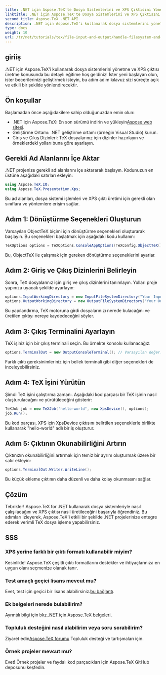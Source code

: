 ```yaml
---
title: .NET için Aspose.TeX'te Dosya Sistemlerini ve XPS Çıktısını Yönetin
linktitle: .NET için Aspose.TeX'te Dosya Sistemlerini ve XPS Çıktısını Yönetin
second_title: Aspose.TeX .NET API
description: .NET için Aspose.TeX'i kullanarak dosya sistemlerini yönetme ve XPS çıktısı üretme konusunda kapsamlı kılavuzumuzu keşfedin. Bu adım adım eğitim, ortamınızı kurmaktan bir TeX işini yürütmeye kadar her şeyi kapsar.
type: docs
weight: 10
url: /tr/net/tutorials/tex/file-input-and-output/handle-filesystem-and-xps-output/
---
```

## giriiş

.NET için Aspose.TeX'i kullanarak dosya sistemlerini yönetme ve XPS çıktısı üretme konusunda bu detaylı eğitime hoş geldiniz! İster yeni başlayan olun, ister becerilerinizi geliştirmek isteyin, bu adım adım kılavuz sizi süreçte açık ve etkili bir şekilde yönlendirecektir.

## Ön koşullar

Başlamadan önce aşağıdakilere sahip olduğunuzdan emin olun:

-  .NET için Aspose.TeX: En son sürümü indirin ve yükleyin[Aspose web sitesi](https://releases.aspose.com/tex/net/).
- Geliştirme Ortamı: .NET geliştirme ortamı (örneğin Visual Studio) kurun.
- Giriş ve Çıkış Dizinleri: TeX dosyalarınız için dizinler hazırlayın ve örneklerdeki yolları buna göre ayarlayın.

## Gerekli Ad Alanlarını İçe Aktar

.NET projenize gerekli ad alanlarını içe aktararak başlayın. Kodunuzun en üstüne aşağıdaki satırları ekleyin:

```csharp
using Aspose.TeX.IO;
using Aspose.TeX.Presentation.Xps;
```

Bu ad alanları, dosya sistemi işlemleri ve XPS çıktı üretimi için gerekli olan sınıflara ve yöntemlere erişim sağlar.

## Adım 1: Dönüştürme Seçenekleri Oluşturun

Varsayılan ObjectTeX biçimi için dönüştürme seçenekleri oluşturarak başlayın. Bu seçenekleri başlatmak için aşağıdaki kodu kullanın:

```csharp
TeXOptions options = TeXOptions.ConsoleAppOptions(TeXConfig.ObjectTeX());
```

Bu, ObjectTeX ile çalışmak için gereken dönüştürme seçeneklerini ayarlar.

## Adım 2: Giriş ve Çıkış Dizinlerini Belirleyin

Sonra, TeX dosyalarınız için giriş ve çıkış dizinlerini tanımlayın. Yolları proje yapınıza uyacak şekilde ayarlayın:

```csharp
options.InputWorkingDirectory = new InputFileSystemDirectory("Your Input Directory");
options.OutputWorkingDirectory = new OutputFileSystemDirectory("Your Output Directory");
```

Bu yapılandırma, TeX motoruna girdi dosyalarınızı nerede bulacağını ve üretilen çıktıyı nereye kaydedeceğini söyler.

## Adım 3: Çıkış Terminalini Ayarlayın

TeX işiniz için bir çıkış terminali seçin. Bu örnekte konsolu kullanacağız:

```csharp
options.TerminalOut = new OutputConsoleTerminal(); // Varsayılan değer. Keyfi atama.
```

Farklı çıktı gereksinimleriniz için bellek terminali gibi diğer seçenekleri de inceleyebilirsiniz.

## Adım 4: TeX İşini Yürütün

Şimdi TeX işini çalıştırma zamanı. Aşağıdaki kod parçası bir TeX işinin nasıl oluşturulacağını ve yürütüleceğini gösterir:

```csharp
TeXJob job = new TeXJob("hello-world", new XpsDevice(), options);
job.Run();
```

Bu kod parçası, XPS için XpsDevice çıktısını belirtilen seçeneklerle birlikte kullanarak "hello-world" adlı bir iş oluşturur.

## Adım 5: Çıktının Okunabilirliğini Artırın

Çıktınızın okunabilirliğini artırmak için temiz bir ayrım oluşturmak üzere bir satır ekleyin:

```csharp
options.TerminalOut.Writer.WriteLine();
```

Bu küçük ekleme çıktının daha düzenli ve daha kolay okunmasını sağlar.

## Çözüm

Tebrikler! Aspose.TeX for .NET kullanarak dosya sistemleriyle nasıl çalışılacağını ve XPS çıktısı nasıl üretileceğini başarıyla öğrendiniz. Bu adımları izleyerek, Aspose.TeX'i etkili bir şekilde .NET projelerinize entegre ederek verimli TeX dosya işleme yapabilirsiniz.

## SSS

### XPS yerine farklı bir çıktı formatı kullanabilir miyim?

Kesinlikle! Aspose.TeX çeşitli çıktı formatlarını destekler ve ihtiyaçlarınıza en uygun olanı seçmenize olanak tanır.

### Test amaçlı geçici lisans mevcut mu?

 Evet, test için geçici bir lisans alabilirsiniz.[bu bağlantı](https://purchase.conholdate.com/temporary-license/).

### Ek belgeleri nerede bulabilirim?

 Ayrıntılı bilgi için bkz.[.NET için Aspose.TeX belgeleri](https://reference.aspose.com/tex/net/).

### Topluluk desteğini nasıl alabilirim veya soru sorabilirim?

 Ziyaret edin[Aspose.TeX forumu](https://forum.aspose.com/c/tex/47) Topluluk desteği ve tartışmaları için.

### Örnek projeler mevcut mu?

Evet! Örnek projeler ve faydalı kod parçacıkları için Aspose.TeX GitHub deposunu keşfedin.
